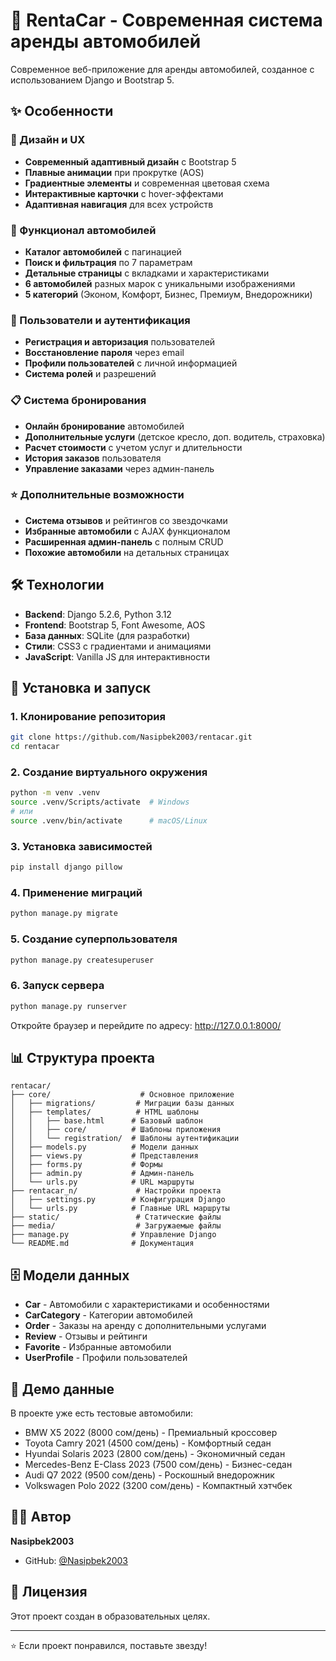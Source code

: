 # 🚗 RentaCar - Современная система аренды автомобилей

Современное веб-приложение для аренды автомобилей, созданное с использованием Django и Bootstrap 5.

## ✨ Особенности

### 🎨 Дизайн и UX
- **Современный адаптивный дизайн** с Bootstrap 5
- **Плавные анимации** при прокрутке (AOS)
- **Градиентные элементы** и современная цветовая схема
- **Интерактивные карточки** с hover-эффектами
- **Адаптивная навигация** для всех устройств

### 🚙 Функционал автомобилей
- **Каталог автомобилей** с пагинацией
- **Поиск и фильтрация** по 7 параметрам
- **Детальные страницы** с вкладками и характеристиками
- **6 автомобилей** разных марок с уникальными изображениями
- **5 категорий** (Эконом, Комфорт, Бизнес, Премиум, Внедорожники)

### 👥 Пользователи и аутентификация
- **Регистрация и авторизация** пользователей
- **Восстановление пароля** через email
- **Профили пользователей** с личной информацией
- **Система ролей** и разрешений

### 📋 Система бронирования
- **Онлайн бронирование** автомобилей
- **Дополнительные услуги** (детское кресло, доп. водитель, страховка)
- **Расчет стоимости** с учетом услуг и длительности
- **История заказов** пользователя
- **Управление заказами** через админ-панель

### ⭐ Дополнительные возможности
- **Система отзывов** и рейтингов со звездочками
- **Избранные автомобили** с AJAX функционалом
- **Расширенная админ-панель** с полным CRUD
- **Похожие автомобили** на детальных страницах

## 🛠 Технологии

- **Backend**: Django 5.2.6, Python 3.12
- **Frontend**: Bootstrap 5, Font Awesome, AOS
- **База данных**: SQLite (для разработки)
- **Стили**: CSS3 с градиентами и анимациями
- **JavaScript**: Vanilla JS для интерактивности

## 🚀 Установка и запуск

### 1. Клонирование репозитория
```bash
git clone https://github.com/Nasipbek2003/rentacar.git
cd rentacar
```

### 2. Создание виртуального окружения
```bash
python -m venv .venv
source .venv/Scripts/activate  # Windows
# или
source .venv/bin/activate      # macOS/Linux
```

### 3. Установка зависимостей
```bash
pip install django pillow
```

### 4. Применение миграций
```bash
python manage.py migrate
```

### 5. Создание суперпользователя
```bash
python manage.py createsuperuser
```

### 6. Запуск сервера
```bash
python manage.py runserver
```

Откройте браузер и перейдите по адресу: http://127.0.0.1:8000/

## 📊 Структура проекта

```
rentacar/
├── core/                    # Основное приложение
│   ├── migrations/         # Миграции базы данных
│   ├── templates/          # HTML шаблоны
│   │   ├── base.html      # Базовый шаблон
│   │   ├── core/          # Шаблоны приложения
│   │   └── registration/  # Шаблоны аутентификации
│   ├── models.py          # Модели данных
│   ├── views.py           # Представления
│   ├── forms.py           # Формы
│   ├── admin.py           # Админ-панель
│   └── urls.py            # URL маршруты
├── rentacar_n/             # Настройки проекта
│   ├── settings.py        # Конфигурация Django
│   └── urls.py            # Главные URL маршруты
├── static/                 # Статические файлы
├── media/                  # Загружаемые файлы
├── manage.py              # Управление Django
└── README.md              # Документация
```

## 🗄 Модели данных

- **Car** - Автомобили с характеристиками и особенностями
- **CarCategory** - Категории автомобилей
- **Order** - Заказы на аренду с дополнительными услугами
- **Review** - Отзывы и рейтинги
- **Favorite** - Избранные автомобили
- **UserProfile** - Профили пользователей

## 🎯 Демо данные

В проекте уже есть тестовые автомобили:
- BMW X5 2022 (8000 сом/день) - Премиальный кроссовер
- Toyota Camry 2021 (4500 сом/день) - Комфортный седан
- Hyundai Solaris 2023 (2800 сом/день) - Экономичный седан
- Mercedes-Benz E-Class 2023 (7500 сом/день) - Бизнес-седан
- Audi Q7 2022 (9500 сом/день) - Роскошный внедорожник
- Volkswagen Polo 2022 (3200 сом/день) - Компактный хэтчбек

## 👨‍💻 Автор

**Nasipbek2003**
- GitHub: [@Nasipbek2003](https://github.com/Nasipbek2003)

## 📄 Лицензия

Этот проект создан в образовательных целях.

---

⭐ Если проект понравился, поставьте звезду!
